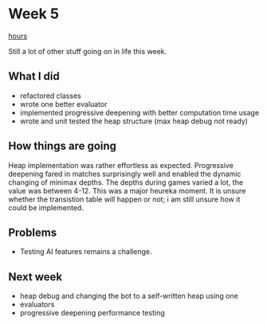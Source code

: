 # Week 5

[hours](https://github.com/korolainenriikka/jani/blob/master/documentation/hourly_report.md)

Still a lot of other stuff going on in life this week.

## What I did

* refactored classes
* wrote one better evaluator
* implemented progressive deepening with better computation time usage
* wrote and unit tested the heap structure (max heap debug not ready)

## How things are going

Heap implementation was rather effortless as expected. Progressive deepening fared in matches surprisingly well and enabled the dynamic
changing of minimax depths. The depths during games varied a lot, the value was between 4-12. This was a major heureka moment.
It is unsure whether the transistion table will happen or not; i am still unsure how it could be implemented.

## Problems

* Testing AI features remains a challenge.

## Next week

* heap debug and changing the bot to a self-written heap using one
* evaluators
* progressive deepening performance testing
